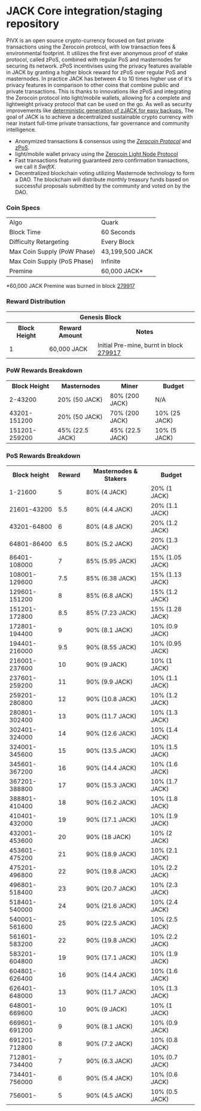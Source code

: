 JACK Core integration/staging repository
=====================================

PIVX is an open source crypto-currency focused on fast private transactions using the Zerocoin protocol, with low transaction fees & environmental footprint.  It utilizes the first ever anonymous proof of stake protocol, called zPoS, combined with regular PoS and masternodes for securing its network. zPoS incentivises using the privacy features available in JACK by granting a higher block reward for zPoS over regular PoS and masternodes. In practice JACK has between 4 to 10 times higher use of it's privacy features in comparison to other coins that combine public and private transactions. This is thanks to innovations like zPoS and integrating the Zerocoin protocol into light/mobile wallets, allowing for a complete and lightweight privacy protocol that can be used on the go. As well as security improvements like [deterministic generation of zJACK for easy backups.](https://www.reddit.com/r/jack/comments/8gbjf7/how_to_use_deterministic_zerocoin_generation/)
The goal of JACK is to achieve a decentralized sustainable crypto currency with near instant full-time private transactions, fair governance and community intelligence.
- Anonymized transactions & consensus using the [_Zerocoin Protocol_](http://www.pivx.org/zpiv) and [zPoS](https://pivx.org/zpos/).
- light/mobile wallet privacy using the [Zerocoin Light Node Protocol](https://pivx.org/wp-content/uploads/2018/11/Zerocoin_Light_Node_Protocol.pdf)
- Fast transactions featuring guaranteed zero confirmation transactions, we call it _SwiftX_.
- Decentralized blockchain voting utilizing Masternode technology to form a DAO. The blockchain will distribute monthly treasury funds based on successful proposals submitted by the community and voted on by the DAO.

### Coin Specs
<table>
<tr><td>Algo</td><td>Quark</td></tr>
<tr><td>Block Time</td><td>60 Seconds</td></tr>
<tr><td>Difficulty Retargeting</td><td>Every Block</td></tr>
<tr><td>Max Coin Supply (PoW Phase)</td><td>43,199,500 JACK</td></tr>
<tr><td>Max Coin Supply (PoS Phase)</td><td>Infinite</td></tr>
<tr><td>Premine</td><td>60,000 JACK*</td></tr>
</table>

*60,000 JACK Premine was burned in block [279917](http://www.presstab.pw/phpexplorer/JACK/block.php?blockhash=206d9cfe859798a0b0898ab00d7300be94de0f5469bb446cecb41c3e173a57e0)

### Reward Distribution

<table>
<th colspan=4>Genesis Block</th>
<tr><th>Block Height</th><th>Reward Amount</th><th>Notes</th></tr>
<tr><td>1</td><td>60,000 JACK</td><td>Initial Pre-mine, burnt in block <a href="http://www.presstab.pw/phpexplorer/JACK/block.php?blockhash=206d9cfe859798a0b0898ab00d7300be94de0f5469bb446cecb41c3e173a57e0">279917</a></td></tr>
</table>

### PoW Rewards Breakdown

<table>
<th>Block Height</th><th>Masternodes</th><th>Miner</th><th>Budget</th>
<tr><td>2-43200</td><td>20% (50 JACK)</td><td>80% (200 JACK)</td><td>N/A</td></tr>
<tr><td>43201-151200</td><td>20% (50 JACK)</td><td>70% (200 JACK)</td><td>10% (25 JACK)</td></tr>
<tr><td>151201-259200</td><td>45% (22.5 JACK)</td><td>45% (22.5 JACK)</td><td>10% (5 JACK)</td></tr>
</table>

### PoS Rewards Breakdown

<table>
    <th>Block height</th>
    <th>Reward</th>
    <th>Masternodes &amp; Stakers</th>
    <th>Budget</th>
    <tr>
        <td>1-21600</td>
        <td>5</td>
        <td>80% (4 JACK)</td>
        <td>20% (1 JACK)</td>
    </tr>
    <tr>
        <td>21601-43200</td>
        <td>5.5</td>
        <td>80% (4.4 JACK)</td>
        <td>20% (1.1 JACK)</td>
    </tr>
    <tr>
        <td>43201-64800</td>
        <td>6</td>
        <td>80% (4.8 JACK)</td>
        <td>20% (1.2 JACK)</td>
    </tr>
    <tr>
        <td>64801-86400</td>
        <td>6.5</td>
        <td>80% (5.2 JACK)</td>
        <td>20% (1.3 JACK)</td>
    </tr>
    <tr>
        <td>86401-108000</td>
        <td>7</td>
        <td>85% (5.95 JACK)</td>
        <td>15% (1.05 JACK)</td>
    </tr>
    <tr>
        <td>108001-129600</td>
        <td>7.5</td>
        <td>85% (6.38 JACK)</td>
        <td>15% (1.13 JACK)</td>
    </tr>
    <tr>
        <td>129601-151200</td>
        <td>8</td>
        <td>85% (6.8 JACK)</td>
        <td>15% (1.2 JACK)</td>
    </tr>
    <tr>
        <td>151201-172800</td>
        <td>8.5</td>
        <td>85% (7.23 JACK)</td>
        <td>15% (1.28 JACK)</td>
    </tr>
    <tr>
        <td>172801-194400</td>
        <td>9</td>
        <td>90% (8.1 JACK)</td>
        <td>10% (0.9 JACK)</td>
    </tr>
    <tr>
        <td>194401-216000</td>
        <td>9.5</td>
        <td>90% (8.55 JACK)</td>
        <td>10% (0.95 JACK)</td>
    </tr>
    <tr>
        <td>216001-237600</td>
        <td>10</td>
        <td>90% (9 JACK)</td>
        <td>10% (1 JACK)</td>
    </tr>
    <tr>
        <td>237601-259200</td>
        <td>11</td>
        <td>90% (9.9 JACK)</td>
        <td>10% (1.1 JACK)</td>
    </tr>
    <tr>
        <td>259201-280800</td>
        <td>12</td>
        <td>90% (10.8 JACK)</td>
        <td>10% (1.2 JACK)</td>
    </tr>
    <tr>
        <td>280801-302400</td>
        <td>13</td>
        <td>90% (11.7 JACK)</td>
        <td>10% (1.3 JACK)</td>
    </tr>
    <tr>
        <td>302401-324000</td>
        <td>14</td>
        <td>90% (12.6 JACK)</td>
        <td>10% (1.4 JACK)</td>
    </tr>
    <tr>
        <td>324001-345600</td>
        <td>15</td>
        <td>90% (13.5 JACK)</td>
        <td>10% (1.5 JACK)</td>
    </tr>
    <tr>
        <td>345601-367200</td>
        <td>16</td>
        <td>90% (14.4 JACK)</td>
        <td>10% (1.6 JACK)</td>
    </tr>
    <tr>
        <td>367201-388800</td>
        <td>17</td>
        <td>90% (15.3 JACK)</td>
        <td>10% (1.7 JACK)</td>
    </tr>
    <tr>
        <td>388801-410400</td>
        <td>18</td>
        <td>90% (16.2 JACK)</td>
        <td>10% (1.8 JACK)</td>
    </tr>
    <tr>
        <td>410401-432000</td>
        <td>19</td>
        <td>90% (17.1 JACK)</td>
        <td>10% (1.9 JACK)</td>
    </tr>
    <tr>
        <td>432001-453600</td>
        <td>20</td>
        <td>90% (18 JACK)</td>
        <td>10% (2 JACK)</td>
    </tr>
    <tr>
        <td>453601-475200</td>
        <td>21</td>
        <td>90% (18.9 JACK)</td>
        <td>10% (2.1 JACK)</td>
    </tr>
    <tr>
        <td>475201-496800</td>
        <td>22</td>
        <td>90% (19.8 JACK)</td>
        <td>10% (2.2 JACK)</td>
    </tr>
    <tr>
        <td>496801-518400</td>
        <td>23</td>
        <td>90% (20.7 JACK)</td>
        <td>10% (2.3 JACK)</td>
    </tr>
    <tr>
        <td>518401-540000</td>
        <td>24</td>
        <td>90% (21.6 JACK)</td>
        <td>10% (2.4 JACK)</td>
    </tr>
    <tr>
        <td>540001-561600</td>
        <td>25</td>
        <td>90% (22.5 JACK)</td>
        <td>10% (2.5 JACK)</td>
    </tr>
    <tr>
        <td>561601-583200</td>
        <td>22</td>
        <td>90% (19.8 JACK)</td>
        <td>10% (2.2 JACK)</td>
    </tr>
    <tr>
        <td>583201-604800</td>
        <td>19</td>
        <td>90% (17.1 JACK)</td>
        <td>10% (1.9 JACK)</td>
    </tr>
    <tr>
        <td>604801-626400</td>
        <td>16</td>
        <td>90% (14.4 JACK)</td>
        <td>10% (1.6 JACK)</td>
    </tr>
    <tr>
        <td>626401-648000</td>
        <td>13</td>
        <td>90% (11.7 JACK)</td>
        <td>10% (1.3 JACK)</td>
    </tr>
    <tr>
        <td>648001-669600</td>
        <td>10</td>
        <td>90% (9 JACK)</td>
        <td>10% (1 JACK)</td>
    </tr>
    <tr>
        <td>669601-691200</td>
        <td>9</td>
        <td>90% (8.1 JACK)</td>
        <td>10% (0.9 JACK)</td>
    </tr>
    <tr>
        <td>691201-712800</td>
        <td>8</td>
        <td>90% (7.2 JACK)</td>
        <td>10% (0.8 JACK)</td>
    </tr>
    <tr>
        <td>712801-734400</td>
        <td>7</td>
        <td>90% (6.3 JACK)</td>
        <td>10% (0.7 JACK)</td>
    </tr>
    <tr>
        <td>734401-756000</td>
        <td>6</td>
        <td>90% (5.4 JACK)</td>
        <td>10% (0.6 JACK)</td>
    </tr>
    <tr>
        <td>756001-</td>
        <td>5</td>
        <td>90% (4.5 JACK)</td>
        <td>10% (0.5 JACK)</td>
    </tr>
</table>
